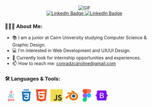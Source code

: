 
<div id="header" align="center">
  <img src="https://media.giphy.com/media/kt6QK3u2P8WM1M704P/giphy.gif" alt="GIF" width="150"/>
</div>

<div id="socials" align="center">
<div id="badges">
    <a href="https://www.linkedin.com/in/carolinepearlconrad">
  <img src="https://img.shields.io/badge/LinkedIn-blue?style=for-the-badge&logo=linkedin&logoColor=white" alt="LinkedIn Badge"/>
    </a>
  <a href=""> <!--insert link -->
    <img src="https://img.shields.io/badge/my website-red?style=for-the-badge&logoColor=white" alt="LinkedIn Badge"/>
  </a>
</div>
</div>

<!-- <h1 align="center"> hey there
  <img src="https://media.giphy.com/media/hvRJCLFzcasrR4ia7z/giphy.gif" width="30px"/>
</h1> -->



### 💁🏻‍♀️ About Me:
  - 📚 I am a junior at Cairn University studying Computer Science & Graphic Design.
  - 💻 I'm interested in Web Development and UX/UI Design.
  - 🌟 Currently look for internship opportunities and experiences.
  - 📫 How to reach me: conradzcaroline@gmail.com

### 🛠 Languages & Tools:
  <img src="https://github.com/devicons/devicon/blob/master/icons/java/java-original-wordmark.svg" title="Java" alt="Java" width="40" height="40"/>&nbsp;
    <img src="https://github.com/devicons/devicon/blob/master/icons/css3/css3-plain-wordmark.svg"  title="CSS3" alt="CSS" width="40" height="40"/>&nbsp;
  <img src="https://github.com/devicons/devicon/blob/master/icons/html5/html5-original.svg" title="HTML5" alt="HTML" width="40" height="40"/>&nbsp;
  <img src="https://github.com/devicons/devicon/blob/master/icons/javascript/javascript-original.svg" title="JavaScript" alt="JavaScript" width="40" height="40"/>&nbsp;
   <img src="https://github.com/devicons/devicon/blob/master/icons/blender/blender-original.svg" title="Blender" alt="Blender" width="40" height="40"/>&nbsp;
   <img src ="https://github.com/devicons/devicon/blob/master/icons/figma/figma-original.svg" title="Figma" alt="Figma" width="40" height="40" />&nbsp;
      <img src ="https://github.com/devicons/devicon/blob/master/icons/bootstrap/bootstrap-original.svg" title="Bootstrap" alt="Bootstrap" width="40" height="40" />&nbsp;



